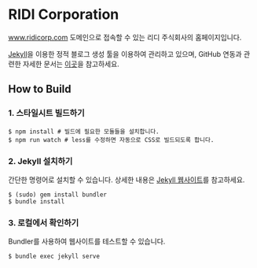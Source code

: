 # RIDI Corporation

www.ridicorp.com 도메인으로 접속할 수 있는 리디 주식회사의 홈페이지입니다.

[Jekyll](https://jekyllrb.com/)을 이용한 정적 블로그 생성 툴을 이용하여 관리하고 있으며, GitHub 연동과 관련한 자세한 문서는 [이곳](https://help.github.com/articles/using-jekyll-with-pages/)을 참고하세요.

## How to Build


### 1. 스타일시트 빌드하기

```shell
$ npm install # 빌드에 필요한 모듈들을 설치합니다.
$ npm run watch # less를 수정하면 자동으로 CSS로 빌드되도록 합니다.
```

### 2. Jekyll 설치하기

간단한 명령어로 설치할 수 있습니다. 상세한 내용은 [Jekyll 웹사이트](https://jekyllrb.com/)를 참고하세요.

```
$ (sudo) gem install bundler
$ bundle install
```

### 3. 로컬에서 확인하기

Bundler를 사용하여 웹사이트를 테스트할 수 있습니다.
```
$ bundle exec jekyll serve
```
